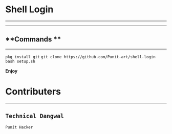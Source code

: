 
# Shell Login #

_______________
---------------

**Commands **
--------------
______________

```pkg install git```
```git clone https://github.com/Punit-art/shell-login ```
```bash setup.sh```

**Enjoy**





# Contributers
----------------
```Technical Dangwal```
------------------
```Punit Hacker ```
